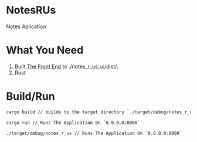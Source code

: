 # NotesRUs
Notes Aplication

# What You Need
1. Built [The Front End](./notes_r_us_ui/README.md) to ./notes_r_us_ui/dist/.
2. Rust

# Build/Run

```zsh
cargo build // builds to the target directory `./target/debug/notes_r_us`

cargo run // Runs The Application On `0.0.0.0:8000`

./target/debug/notes_r_us // Runs The Application On `0.0.0.0:8000`
```
